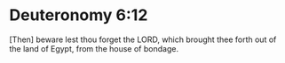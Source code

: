 # Deuteronomy 6:12

[Then] beware lest thou forget the LORD, which brought thee forth out of the land of Egypt, from the house of bondage.
